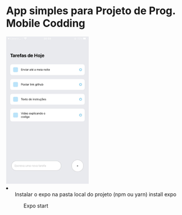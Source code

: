# App simples para Projeto de Prog. Mobile Codding
<img src="./src/Preview.jpg" height="400" whidth="800"/>
  <li>
    <ul> Instalar o expo na pasta local do projeto (npm ou yarn) install expo
    <ul> Expo start
  </li>
